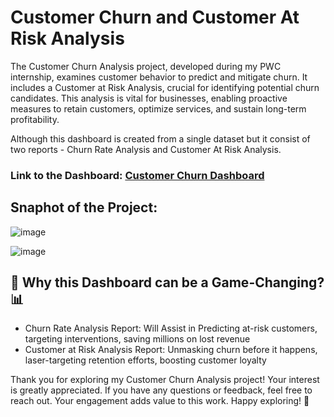 # Customer Churn and Customer At Risk Analysis 

The Customer Churn Analysis project, developed during my PWC internship, examines customer behavior to predict and mitigate churn. It includes a Customer at Risk Analysis, crucial for identifying potential churn candidates. This analysis is vital for businesses, enabling proactive measures to retain customers, optimize services, and sustain long-term profitability.

Although this dashboard is created from a single dataset but it consist of two reports - Churn Rate Analysis and Customer At Risk Analysis. 

### Link to the Dashboard: [Customer Churn Dashboard](https://app.powerbi.com/view?r=eyJrIjoiMzc1OTQwMTAtNTM1Zi00YmMwLTgwYmMtZjdiY2YzYWMxZTg4IiwidCI6IjI1ODVhZDNiLWQzYjYtNGNhMC04ZjEwLTJmYTFlNWU1NDY1MyJ9)

## Snaphot of the Project:

![image](https://github.com/Ankush-Verma-2807/PWC-Power-BI-Virtual-Internship-Projects/assets/155877268/409c6ef4-9ceb-4217-aa8f-804039635152)

![image](https://github.com/Ankush-Verma-2807/PWC-Power-BI-Virtual-Internship-Projects/assets/155877268/6771f19c-e8f4-4940-8468-329e2d8bf9a5)

## 🤔 Why this Dashboard can be a Game-Changing? 📊

- Churn Rate Analysis Report: Will Assist in Predicting at-risk customers, targeting interventions, saving millions on lost revenue
- Customer at Risk Analysis Report: Unmasking churn before it happens, laser-targeting retention efforts, boosting customer loyalty

Thank you for exploring my Customer Churn Analysis project! Your interest is greatly appreciated. If you have any questions or feedback, feel free to reach out. Your engagement adds value to this work. Happy exploring! 🙌